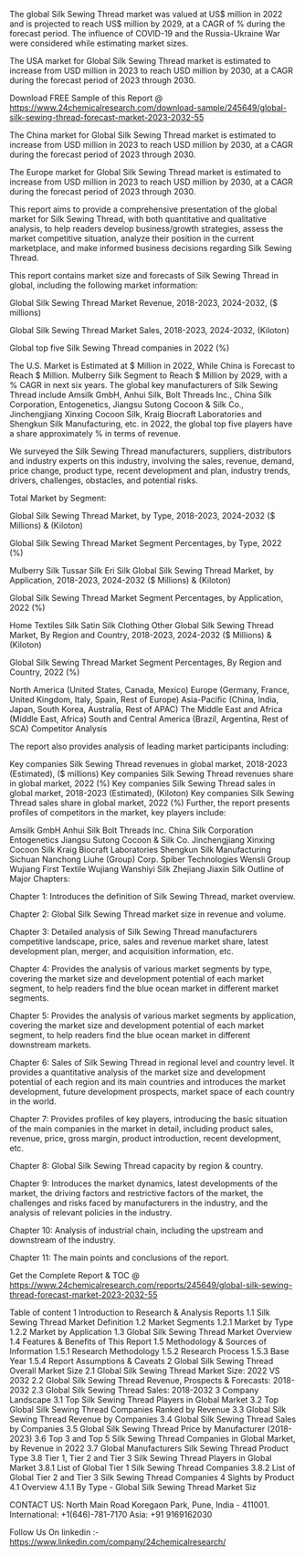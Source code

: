 The global Silk Sewing Thread market was valued at US$ million in 2022 and is projected to reach US$ million by 2029, at a CAGR of % during the forecast period. The influence of COVID-19 and the Russia-Ukraine War were considered while estimating market sizes.

The USA market for Global Silk Sewing Thread market is estimated to increase from USD million in 2023 to reach USD million by 2030, at a CAGR during the forecast period of 2023 through 2030.

Download FREE Sample of this Report @ https://www.24chemicalresearch.com/download-sample/245649/global-silk-sewing-thread-forecast-market-2023-2032-55

The China market for Global Silk Sewing Thread market is estimated to increase from USD million in 2023 to reach USD million by 2030, at a CAGR during the forecast period of 2023 through 2030.

The Europe market for Global Silk Sewing Thread market is estimated to increase from USD million in 2023 to reach USD million by 2030, at a CAGR during the forecast period of 2023 through 2030.

This report aims to provide a comprehensive presentation of the global market for Silk Sewing Thread, with both quantitative and qualitative analysis, to help readers develop business/growth strategies, assess the market competitive situation, analyze their position in the current marketplace, and make informed business decisions regarding Silk Sewing Thread.

This report contains market size and forecasts of Silk Sewing Thread in global, including the following market information:

Global Silk Sewing Thread Market Revenue, 2018-2023, 2024-2032, ($ millions)

Global Silk Sewing Thread Market Sales, 2018-2023, 2024-2032, (Kiloton)

Global top five Silk Sewing Thread companies in 2022 (%)

The U.S. Market is Estimated at $ Million in 2022, While China is Forecast to Reach $ Million.
Mulberry Silk Segment to Reach $ Million by 2029, with a % CAGR in next six years.
The global key manufacturers of Silk Sewing Thread include Amsilk GmbH, Anhui Silk, Bolt Threads Inc., China Silk Corporation, Entogenetics, Jiangsu Sutong Cocoon & Silk Co., Jinchengjiang Xinxing Cocoon Silk, Kraig Biocraft Laboratories and Shengkun Silk Manufacturing, etc. in 2022, the global top five players have a share approximately % in terms of revenue.

We surveyed the Silk Sewing Thread manufacturers, suppliers, distributors and industry experts on this industry, involving the sales, revenue, demand, price change, product type, recent development and plan, industry trends, drivers, challenges, obstacles, and potential risks.

Total Market by Segment:

Global Silk Sewing Thread Market, by Type, 2018-2023, 2024-2032 ($ Millions) & (Kiloton)

Global Silk Sewing Thread Market Segment Percentages, by Type, 2022 (%)

Mulberry Silk
Tussar Silk
Eri Silk
Global Silk Sewing Thread Market, by Application, 2018-2023, 2024-2032 ($ Millions) & (Kiloton)

Global Silk Sewing Thread Market Segment Percentages, by Application, 2022 (%)

Home Textiles
Silk Satin
Silk Clothing
Other
Global Silk Sewing Thread Market, By Region and Country, 2018-2023, 2024-2032 ($ Millions) & (Kiloton)

Global Silk Sewing Thread Market Segment Percentages, By Region and Country, 2022 (%)

North America (United States, Canada, Mexico)
Europe (Germany, France, United Kingdom, Italy, Spain, Rest of Europe)
Asia-Pacific (China, India, Japan, South Korea, Australia, Rest of APAC)
The Middle East and Africa (Middle East, Africa)
South and Central America (Brazil, Argentina, Rest of SCA)
Competitor Analysis

The report also provides analysis of leading market participants including:

Key companies Silk Sewing Thread revenues in global market, 2018-2023 (Estimated), ($ millions)
Key companies Silk Sewing Thread revenues share in global market, 2022 (%)
Key companies Silk Sewing Thread sales in global market, 2018-2023 (Estimated), (Kiloton)
Key companies Silk Sewing Thread sales share in global market, 2022 (%)
Further, the report presents profiles of competitors in the market, key players include:

Amsilk GmbH
Anhui Silk
Bolt Threads Inc.
China Silk Corporation
Entogenetics
Jiangsu Sutong Cocoon & Silk Co.
Jinchengjiang Xinxing Cocoon Silk
Kraig Biocraft Laboratories
Shengkun Silk Manufacturing
Sichuan Nanchong Liuhe (Group) Corp.
Spiber Technologies
Wensli Group
Wujiang First Textile
Wujiang Wanshiyi Silk
Zhejiang Jiaxin Silk
Outline of Major Chapters:

Chapter 1: Introduces the definition of Silk Sewing Thread, market overview.

Chapter 2: Global Silk Sewing Thread market size in revenue and volume.

Chapter 3: Detailed analysis of Silk Sewing Thread manufacturers competitive landscape, price, sales and revenue market share, latest development plan, merger, and acquisition information, etc.

Chapter 4: Provides the analysis of various market segments by type, covering the market size and development potential of each market segment, to help readers find the blue ocean market in different market segments.

Chapter 5: Provides the analysis of various market segments by application, covering the market size and development potential of each market segment, to help readers find the blue ocean market in different downstream markets.

Chapter 6: Sales of Silk Sewing Thread in regional level and country level. It provides a quantitative analysis of the market size and development potential of each region and its main countries and introduces the market development, future development prospects, market space of each country in the world.

Chapter 7: Provides profiles of key players, introducing the basic situation of the main companies in the market in detail, including product sales, revenue, price, gross margin, product introduction, recent development, etc.

Chapter 8: Global Silk Sewing Thread capacity by region & country.

Chapter 9: Introduces the market dynamics, latest developments of the market, the driving factors and restrictive factors of the market, the challenges and risks faced by manufacturers in the industry, and the analysis of relevant policies in the industry.

Chapter 10: Analysis of industrial chain, including the upstream and downstream of the industry.

Chapter 11: The main points and conclusions of the report.

Get the Complete Report & TOC @ https://www.24chemicalresearch.com/reports/245649/global-silk-sewing-thread-forecast-market-2023-2032-55

Table of content
1 Introduction to Research & Analysis Reports
1.1 Silk Sewing Thread Market Definition
1.2 Market Segments
1.2.1 Market by Type
1.2.2 Market by Application
1.3 Global Silk Sewing Thread Market Overview
1.4 Features & Benefits of This Report
1.5 Methodology & Sources of Information
1.5.1 Research Methodology
1.5.2 Research Process
1.5.3 Base Year
1.5.4 Report Assumptions & Caveats
2 Global Silk Sewing Thread Overall Market Size
2.1 Global Silk Sewing Thread Market Size: 2022 VS 2032
2.2 Global Silk Sewing Thread Revenue, Prospects & Forecasts: 2018-2032
2.3 Global Silk Sewing Thread Sales: 2018-2032
3 Company Landscape
3.1 Top Silk Sewing Thread Players in Global Market
3.2 Top Global Silk Sewing Thread Companies Ranked by Revenue
3.3 Global Silk Sewing Thread Revenue by Companies
3.4 Global Silk Sewing Thread Sales by Companies
3.5 Global Silk Sewing Thread Price by Manufacturer (2018-2023)
3.6 Top 3 and Top 5 Silk Sewing Thread Companies in Global Market, by Revenue in 2022
3.7 Global Manufacturers Silk Sewing Thread Product Type
3.8 Tier 1, Tier 2 and Tier 3 Silk Sewing Thread Players in Global Market
3.8.1 List of Global Tier 1 Silk Sewing Thread Companies
3.8.2 List of Global Tier 2 and Tier 3 Silk Sewing Thread Companies
4 Sights by Product
4.1 Overview
4.1.1 By Type - Global Silk Sewing Thread Market Siz

CONTACT US:
North Main Road Koregaon Park, Pune, India - 411001.
International: +1(646)-781-7170
Asia: +91 9169162030

Follow Us On linkedin :- https://www.linkedin.com/company/24chemicalresearch/
